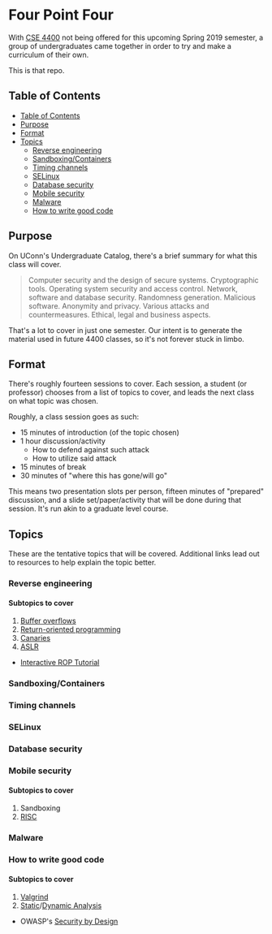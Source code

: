 # Four Point Four <!-- omit in toc -->

With [CSE 4400](https://catalog.uconn.edu/cse/#4400) not being offered for 
this upcoming Spring 2019 semester, a group of undergraduates came together
in order to try and make a curriculum of their own.

This is that repo.

## Table of Contents
- [Table of Contents](#table-of-contents)
- [Purpose](#purpose)
- [Format](#format)
- [Topics](#topics)
  - [Reverse engineering](#reverse-engineering)
  - [Sandboxing/Containers](#sandboxingcontainers)
  - [Timing channels](#timing-channels)
  - [SELinux](#selinux)
  - [Database security](#database-security)
  - [Mobile security](#mobile-security)
  - [Malware](#malware)
  - [How to write good code](#how-to-write-good-code)

## Purpose

On UConn's Undergraduate Catalog, there's a brief summary for what this class
will cover.

> Computer security and the design of secure systems. Cryptographic tools.
> Operating system security and access control. Network, software and database
> security. Randomness generation. Malicious software. Anonymity and privacy.
> Various attacks and countermeasures. Ethical, legal and business aspects.

That's a lot to cover in just one semester. Our intent is to generate the
material used in future 4400 classes, so it's not forever stuck in limbo.

## Format

There's roughly fourteen sessions to cover. Each session, a student (or
professor) chooses from a list of topics to cover, and leads the next class
on what topic was chosen.

Roughly, a class session goes as such:

- 15 minutes of introduction (of the topic chosen)
- 1 hour discussion/activity
    - How to defend against such attack
    - How to utilize said attack
- 15 minutes of break
- 30 minutes of "where this has gone/will go"

This means two presentation slots per person, fifteen minutes of "prepared"
discussion, and a slide set/paper/activity that will be done during that
session. It's run akin to a graduate level course.

## Topics

These are the tentative topics that will be covered. Additional links lead
out to resources to help explain the topic better.


### Reverse engineering
#### Subtopics to cover <!-- omit in toc -->
1. [Buffer overflows](https://en.wikipedia.org/wiki/Buffer_overflow)
2. [Return-oriented programming](https://en.wikipedia.org/wiki/Return-oriented_programming)
3. [Canaries](https://en.wikipedia.org/wiki/Buffer_overflow_protection#Canaries)
4. [ASLR](https://en.wikipedia.org/wiki/Address_space_layout_randomization)

- [Interactive ROP Tutorial](https://bordplate.no/blog/en/post/interactive-rop-tutorial/index.html)

### Sandboxing/Containers

### Timing channels

### SELinux

### Database security

### Mobile security
#### Subtopics to cover <!-- omit in toc -->
1. Sandboxing
2. [RISC](https://en.wikipedia.org/wiki/Reduced_instruction_set_computer)

### Malware

### How to write good code
#### Subtopics to cover <!-- omit in toc -->
1. [Valgrind](https://en.wikipedia.org/wiki/Valgrind)
2. [Static](https://en.wikipedia.org/wiki/Static_program_analysis)/[Dynamic Analysis](https://en.wikipedia.org/wiki/Dynamic_program_analysis)

- OWASP's [Security by Design](https://www.owasp.org/index.php/Security_by_Design_Principles)
